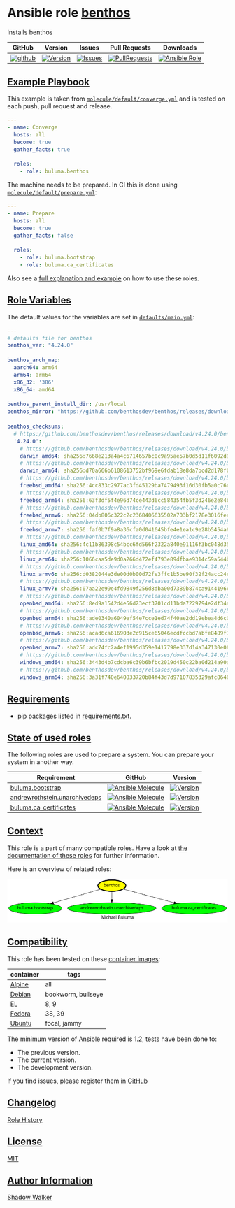 # Ansible role [benthos](https://galaxy.ansible.com/ui/standalone/roles/buluma/benthos/documentation)

Installs benthos

|GitHub|Version|Issues|Pull Requests|Downloads|
|------|-------|------|-------------|---------|
|[![github](https://github.com/buluma/ansible-role-benthos/actions/workflows/molecule.yml/badge.svg)](https://github.com/buluma/ansible-role-benthos/actions/workflows/molecule.yml)|[![Version](https://img.shields.io/github/release/buluma/ansible-role-benthos.svg)](https://github.com/buluma/ansible-role-benthos/releases/)|[![Issues](https://img.shields.io/github/issues/buluma/ansible-role-benthos.svg)](https://github.com/buluma/ansible-role-benthos/issues/)|[![PullRequests](https://img.shields.io/github/issues-pr-closed-raw/buluma/ansible-role-benthos.svg)](https://github.com/buluma/ansible-role-benthos/pulls/)|[![Ansible Role](https://img.shields.io/ansible/role/d/buluma/benthos)](https://galaxy.ansible.com/ui/standalone/roles/buluma/benthos/documentation)|

## [Example Playbook](#example-playbook)

This example is taken from [`molecule/default/converge.yml`](https://github.com/buluma/ansible-role-benthos/blob/master/molecule/default/converge.yml) and is tested on each push, pull request and release.

```yaml
---
- name: Converge
  hosts: all
  become: true
  gather_facts: true

  roles:
    - role: buluma.benthos
```

The machine needs to be prepared. In CI this is done using [`molecule/default/prepare.yml`](https://github.com/buluma/ansible-role-benthos/blob/master/molecule/default/prepare.yml):

```yaml
---
- name: Prepare
  hosts: all
  become: true
  gather_facts: false

  roles:
    - role: buluma.bootstrap
    - role: buluma.ca_certificates
```

Also see a [full explanation and example](https://buluma.github.io/how-to-use-these-roles.html) on how to use these roles.

## [Role Variables](#role-variables)

The default values for the variables are set in [`defaults/main.yml`](https://github.com/buluma/ansible-role-benthos/blob/master/defaults/main.yml):

```yaml
---
# defaults file for benthos
benthos_ver: "4.24.0"

benthos_arch_map:
  aarch64: arm64
  arm64: arm64
  x86_32: '386'
  x86_64: amd64

benthos_parent_install_dir: /usr/local
benthos_mirror: "https://github.com/benthosdev/benthos/releases/download"

benthos_checksums:
  # https://github.com/benthosdev/benthos/releases/download/v4.24.0/benthos_4.24.0_checksums.txt
  '4.24.0':
    # https://github.com/benthosdev/benthos/releases/download/v4.24.0/benthos_4.24.0_darwin_amd64.tar.gz
    darwin_amd64: sha256:7668e213a4a4c6714657bc0c9a95ae57b0d5d11f6092d9af1b4103109c3efe85
    # https://github.com/benthosdev/benthos/releases/download/v4.24.0/benthos_4.24.0_darwin_arm64.tar.gz
    darwin_arm64: sha256:d70a666b6108613752bf969e6fdab18e8da7bcd2d178fb7ef733a5df892af24f
    # https://github.com/benthosdev/benthos/releases/download/v4.24.0/benthos_4.24.0_freebsd_amd64.tar.gz
    freebsd_amd64: sha256:4cc833c2977ac3fd45129ba7479493f16d30fb5a0c764ee17e6bd0a7b3c6aca2
    # https://github.com/benthosdev/benthos/releases/download/v4.24.0/benthos_4.24.0_freebsd_arm64.tar.gz
    freebsd_arm64: sha256:63f3df5f4e96d74ce443d6cc584354fb5f3d246e2e84bfb5d69c2c3ad3c91973
    # https://github.com/benthosdev/benthos/releases/download/v4.24.0/benthos_4.24.0_freebsd_armv6.tar.gz
    freebsd_armv6: sha256:04db806c322c2c2368406635502a703bf2178e3016feeaf15cf874053498b94c
    # https://github.com/benthosdev/benthos/releases/download/v4.24.0/benthos_4.24.0_freebsd_armv7.tar.gz
    freebsd_armv7: sha256:faf0b7f9a8a36cfa0d041645bfe4e1ea1c9e28b5454a691367240fb0bb776112
    # https://github.com/benthosdev/benthos/releases/download/v4.24.0/benthos_4.24.0_linux_amd64.tar.gz
    linux_amd64: sha256:4c11b86398c54bcc6fd566f2322a840e91116f3bc048d3561bc9674f597e8828
    # https://github.com/benthosdev/benthos/releases/download/v4.24.0/benthos_4.24.0_linux_arm64.tar.gz
    linux_arm64: sha256:1066caa5de9d0a266d472ef4793e89dfbae9314c59a544b89c9229943c259d2d
    # https://github.com/benthosdev/benthos/releases/download/v4.24.0/benthos_4.24.0_linux_armv6.tar.gz
    linux_armv6: sha256:d0382044e3de00d0b00d72fe3ffc1b5be90f32f24acc24ed70c387c153d2aad9
    # https://github.com/benthosdev/benthos/releases/download/v4.24.0/benthos_4.24.0_linux_armv7.tar.gz
    linux_armv7: sha256:07aa22e99e4fd9849f256d8dba00d7389b874ca9144196c6c7b26cab8b59f0d5
    # https://github.com/benthosdev/benthos/releases/download/v4.24.0/benthos_4.24.0_openbsd_amd64.tar.gz
    openbsd_amd64: sha256:8ed9a1542d4e56d23ecf3701cd11bda7229794e2df34a5ac83fcfa3cca532217
    # https://github.com/benthosdev/benthos/releases/download/v4.24.0/benthos_4.24.0_openbsd_arm64.tar.gz
    openbsd_arm64: sha256:ade0340a6049ef54e7cce1ed74f40ae2dd19ebea4d6c041f987172110b592b7d
    # https://github.com/benthosdev/benthos/releases/download/v4.24.0/benthos_4.24.0_openbsd_armv6.tar.gz
    openbsd_armv6: sha256:acad6ca616903e2c915ce65046ecdfccbd7abfe8489f72d466d272876ce4e970
    # https://github.com/benthosdev/benthos/releases/download/v4.24.0/benthos_4.24.0_openbsd_armv7.tar.gz
    openbsd_armv7: sha256:adc74fc2a4ef1995d359e1417798e337d14a347130e06d8e3ebfe49bd11f36c6
    # https://github.com/benthosdev/benthos/releases/download/v4.24.0/benthos_4.24.0_windows_amd64.tar.gz
    windows_amd64: sha256:3443d4b7cdcba6c39b6bfbc2019d450c22ba0d214a90ac82266666013f2b5406
    # https://github.com/benthosdev/benthos/releases/download/v4.24.0/benthos_4.24.0_windows_arm64.tar.gz
    windows_arm64: sha256:3a31f740e640833720b84f43d7d97107835329afc8646076b89d13fd90e8d5ab
```

## [Requirements](#requirements)

- pip packages listed in [requirements.txt](https://github.com/buluma/ansible-role-benthos/blob/master/requirements.txt).

## [State of used roles](#state-of-used-roles)

The following roles are used to prepare a system. You can prepare your system in another way.

| Requirement | GitHub | Version |
|-------------|--------|--------|
|[buluma.bootstrap](https://galaxy.ansible.com/buluma/bootstrap)|[![Ansible Molecule](https://github.com/buluma/ansible-role-bootstrap/actions/workflows/molecule.yml/badge.svg)](https://github.com/buluma/ansible-role-bootstrap/actions/workflows/molecule.yml)|[![Version](https://img.shields.io/github/release/buluma/ansible-role-bootstrap.svg)](https://github.com/shadowwalker/ansible-role-bootstrap)|
|[andrewrothstein.unarchivedeps](https://galaxy.ansible.com/buluma/andrewrothstein.unarchivedeps)|[![Ansible Molecule](https://github.com/buluma/andrewrothstein.unarchivedeps/actions/workflows/molecule.yml/badge.svg)](https://github.com/buluma/andrewrothstein.unarchivedeps/actions/workflows/molecule.yml)|[![Version](https://img.shields.io/github/release/buluma/andrewrothstein.unarchivedeps.svg)](https://github.com/shadowwalker/andrewrothstein.unarchivedeps)|
|[buluma.ca_certificates](https://galaxy.ansible.com/buluma/ca_certificates)|[![Ansible Molecule](https://github.com/buluma/ansible-role-ca_certificates/actions/workflows/molecule.yml/badge.svg)](https://github.com/buluma/ansible-role-ca_certificates/actions/workflows/molecule.yml)|[![Version](https://img.shields.io/github/release/buluma/ansible-role-ca_certificates.svg)](https://github.com/shadowwalker/ansible-role-ca_certificates)|

## [Context](#context)

This role is a part of many compatible roles. Have a look at [the documentation of these roles](https://buluma.github.io/) for further information.

Here is an overview of related roles:

![dependencies](https://raw.githubusercontent.com/buluma/ansible-role-benthos/png/requirements.png "Dependencies")

## [Compatibility](#compatibility)

This role has been tested on these [container images](https://hub.docker.com/u/buluma):

|container|tags|
|---------|----|
|[Alpine](https://hub.docker.com/r/buluma/alpine)|all|
|[Debian](https://hub.docker.com/r/buluma/debian)|bookworm, bullseye|
|[EL](https://hub.docker.com/r/buluma/enterpriselinux)|8, 9|
|[Fedora](https://hub.docker.com/r/buluma/fedora)|38, 39|
|[Ubuntu](https://hub.docker.com/r/buluma/ubuntu)|focal, jammy|

The minimum version of Ansible required is 1.2, tests have been done to:

- The previous version.
- The current version.
- The development version.

If you find issues, please register them in [GitHub](https://github.com/buluma/ansible-role-benthos/issues)

## [Changelog](#changelog)

[Role History](https://github.com/buluma/ansible-role-benthos/blob/master/CHANGELOG.md)

## [License](#license)

[MIT](https://github.com/buluma/ansible-role-benthos/blob/master/LICENSE)

## [Author Information](#author-information)

[Shadow Walker](https://buluma.github.io/)
